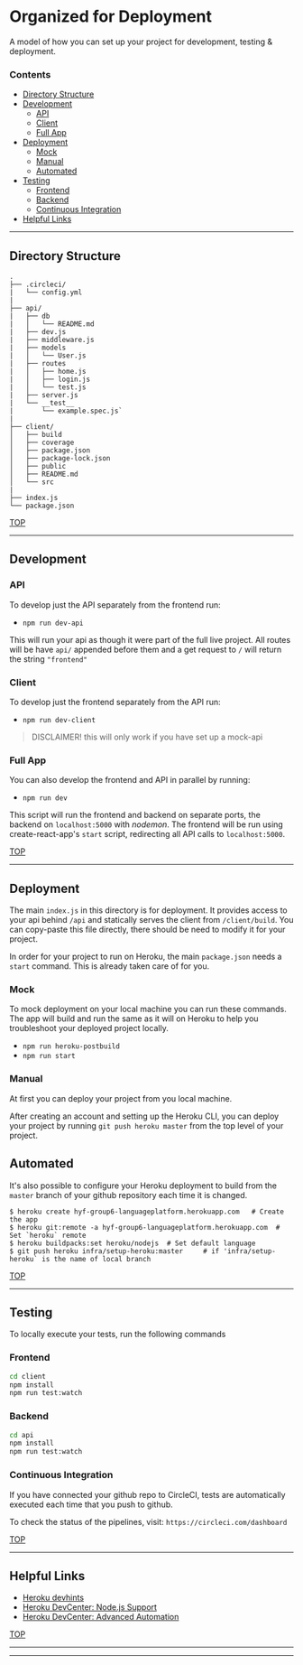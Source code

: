# Organized for Deployment

A model of how you can set up your project for development, testing & deployment.

### Contents

* [Directory Structure](#directory-structure)
* [Development](#development)
  * [API](#api)
  * [Client](#client)
  * [Full App](#full-app)
* [Deployment](#deployment)
  * [Mock](#mock)
  * [Manual](#manual)
  * [Automated](#automated)
* [Testing](#testing)
  * [Frontend](#Frontend)
  * [Backend](#backend)
  * [Continuous Integration](#continuous-integration)
* [Helpful Links](#helpful-links)

---

## Directory Structure


```
.
├── .circleci/
|   └── config.yml
|
├── api/
|   ├── db
|   │   └── README.md
|   ├── dev.js
|   ├── middleware.js
|   ├── models
|   │   └── User.js
|   ├── routes
|   │   ├── home.js
|   │   ├── login.js
|   │   └── test.js
|   ├── server.js
|   └── __test__
|       └── example.spec.js`
|
├── client/
│   ├── build
│   ├── coverage
│   ├── package.json
│   ├── package-lock.json
│   ├── public
│   ├── README.md
│   └── src
|
├── index.js
└── package.json
```

[TOP](#organized-for-deployment)

---

## Development

### API

To develop just the API separately from the frontend run:

* `npm run dev-api`

This will run your api as though it were part of the full live project.  All routes will be have `api/` appended before them and a get request to `/` will return the string `"frontend"`

### Client

To develop just the frontend separately from the API run:

* `npm run dev-client`

> DISCLAIMER!  this will only work if you have set up a mock-api

### Full App

You can also develop the frontend and API in parallel by running:

* `npm run dev`

This script will run the frontend and backend on separate ports, the backend on `localhost:5000` with _nodemon_. The frontend will be run using create-react-app's `start` script, redirecting all API calls to `localhost:5000`.

[TOP](#organized-for-deployment)

---

## Deployment

The main `index.js` in this directory is for deployment. It provides access to your api behind `/api` and statically serves the client from `/client/build`.  You can copy-paste this file directly, there should be need to modify it for your project.

In order for your project to run on Heroku, the main `package.json` needs a `start` command.  This is already taken care of for you.

### Mock

To mock deployment on your local machine you can run these commands.  The app will build and run the same as it will on Heroku to help you troubleshoot your deployed project locally.

* `npm run heroku-postbuild`
* `npm run start`

### Manual

At first you can deploy your project from you local machine.

After creating an account and setting up the Heroku CLI, you can deploy your project by running `git push heroku master` from the top level of your project.

## Automated

It's also possible to configure your Heroku deployment to build from the `master` branch of your github repository each time it is changed.

```
$ heroku create hyf-group6-languageplatform.herokuapp.com   # Create the app
$ heroku git:remote -a hyf-group6-languageplatform.herokuapp.com  # Set `heroku` remote
$ heroku buildpacks:set heroku/nodejs  # Set default language
$ git push heroku infra/setup-heroku:master     # if 'infra/setup-heroku` is the name of local branch
```

[TOP](#organized-for-deployment)

---

## Testing
To locally execute your tests, run the following commands

### Frontend

```bash
cd client
npm install
npm run test:watch
```

### Backend

```bash
cd api
npm install
npm run test:watch
```

### Continuous Integration

If you have connected your github repo to CircleCI, tests are automatically executed each time that you push to github.

To check the status of the pipelines, visit: `https://circleci.com/dashboard`

[TOP](#organized-for-deployment)

---

## Helpful Links

* [Heroku devhints](https://devhints.io/heroku)
* [Heroku DevCenter: Node.js Support](https://devcenter.heroku.com/articles/nodejs-support)
* [Heroku DevCenter: Advanced Automation](https://devcenter.heroku.com/articles/multiple-environments#advanced-linking-local-branches-to-remote-apps)

[TOP](#organized-for-deployment)

---
---

